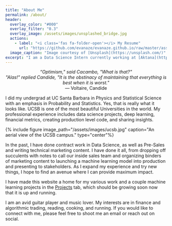 ```yaml
---
title: "About Me"
permalink: /about/
header:
  overlay_color: "#000"
  overlay_filter: "0.3" 
  overlay_image: /assets/images/unsplashed_bridge.jpg
  actions:
    - label: "<i class='fas fa-folder-open'></i> My Resume"
      url: "https://github.com/evanaze/evanaze.github.io/raw/master/assets/documents/2020_AzevedoEvan.pdf"
  image_caption: "Image courtesy of [Unsplash](https://unsplash.com/)"
excerpt: "I am a Data Science Intern currently working at [Aktana](https://www.aktana.com). I also am a Developer Advocate for [Amberdata](http://amberdata.io). I love math, science, finance, philosophy, music, and more."   
---
```


<p align="center"><i>“Optimism," said Cacambo, "What is that?"<br> "Alas!" replied Candide, "It is the obstinacy of maintaining that everything is best when it is worst."</i><br> ― Voltaire, Candide</p>

I did my undergrad at UC Santa Barbara in Physics and Statistical Science with an emphasis in Probability and Statistics. Yes, that is really what it looks like. UCSB is one of the most beautiful Universities in the world. My professional experience includes data science projects, deep learning, financial metrics, creating production level code, and sharing insights.

{% include figure image_path="/assets/images/ucsb.jpg" caption="An aerial view of the UCSB campus." type="center"%}

In the past, I have done contract work in Data Science, as well as Pre-Sales and writing technical marketing content. I have done it all, from dropping off succulents with notes to call our inside sales team and organizing binders of marketing content to launching a machine learning model into production and presenting to stakeholders. As I expand my experience and try new things, I hope to find an avenue where I can provide maximum impact.

I have made this website a home for my various work and a couple machine learning projects in the [Projects](https://evanaze.github.io/projects/) tab, which should be growing soon now that it is up and running. 

I am an avid guitar player and music lover. My interests are in finance and algorithmic trading, reading, cooking, and running. If you would like to connect with me, please feel free to shoot me an email or reach out on social.
